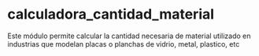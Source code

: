 # calculadora_cantidad_material
Este módulo permite calcular la cantidad necesaria de material utilizado en industrias que modelan placas o planchas de vidrio, metal, plastico, etc

